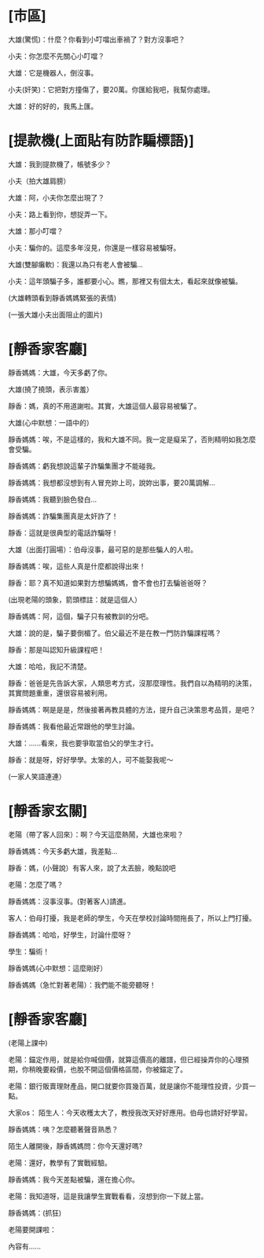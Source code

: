 # [市區]


大雄(驚慌)：什麼？你看到小叮噹出車禍了？對方沒事吧？

小夫：你怎麼不先關心小叮噹？

大雄：它是機器人，倒沒事。

小夫(奸笑)：它把對方撞傷了，要20萬。你匯給我吧，我幫你處理。

大雄：好的好的，我馬上匯。

# [提款機(上面貼有防詐騙標語)]

大雄：我到提款機了，帳號多少？

小夫（拍大雄肩膀）

大雄：阿，小夫你怎麼出現了？

小夫：路上看到你，想捉弄一下。

大雄：那小叮噹？

小夫：騙你的。這麼多年沒見，你還是一樣容易被騙呀。

大雄(雙腳癱軟)：我還以為只有老人會被騙...

小夫：這年頭騙子多，誰都要小心。瞧，那裡又有個太太，看起來就像被騙。

(大雄轉頭看到靜香媽媽緊張的表情)

(一張大雄小夫出面阻止的圖片)

# [靜香家客廳]

靜香媽媽：大雄，今天多虧了你。

大雄(撓了撓頭，表示害羞）

靜香：媽，真的不用道謝啦。其實，大雄這個人最容易被騙了。

大雄(心中默想：一語中的）

靜香媽媽：唉，不是這樣的，我和大雄不同。我一定是癡呆了，否則精明如我怎麼會受騙。

靜香媽媽：虧我想說這輩子詐騙集團才不能碰我。

靜香媽媽：我想都沒想到有人冒充妳上司，說妳出事，要20萬調解...

靜香媽媽：我聽到臉色發白...

靜香媽媽：詐騙集團真是太奸詐了！

靜香：這就是很典型的電話詐騙呀！

大雄（出面打圓場）：伯母沒事，最可惡的是那些騙人的人啦。

靜香媽媽：唉，這些人真是什麼都說得出來！

靜香：耶？真不知道如果對方想騙媽媽，會不會也打去騙爸爸呀？

(出現老陽的頭象，箭頭標註：就是這個人）

靜香媽媽：阿，這個，騙子只有被教訓的分吧。

大雄：說的是，騙子要倒楣了。伯父最近不是在教一門防詐騙課程嗎？

靜香：那是叫認知升級課程吧！

大雄：哈哈，我記不清楚。

靜香：爸爸是先告訴大家，人類思考方式，沒那麼理性。我們自以為精明的決策，其實問題重重，還很容易被利用。

靜香媽媽：啊是是是，然後接著再教具體的方法，提升自己決策思考品質，是吧？

靜香媽媽：我看他最近常跟他的學生討論。

大雄：......看來，我也要爭取當伯父的學生才行。

靜香：就是呀，好好學學。太笨的人，可不能娶我呢～

(一家人笑語連連）

# [靜香家玄關]

老陽（帶了客人回來）：啊？今天這麼熱鬧，大雄也來啦？

靜香媽媽：今天多虧大雄，我差點...

靜香：媽，(小聲說）有客人來，說了太丟臉，晚點說吧

老陽：怎麼了嗎？

靜香媽媽：沒事沒事。(對著客人)請進。

客人：伯母打擾，我是老師的學生，今天在學校討論時間拖長了，所以上門打擾。

靜香媽媽：哈哈，好學生，討論什麼呀？

學生：騙術！

靜香媽媽(心中默想：這麼剛好）

靜香媽媽（急忙對著老陽）：我們能不能旁聽呀！

# [靜香家客廳]

(老陽上課中)

老陽：錨定作用，就是給你喊個價，就算這價高的離譜，但已經操弄你的心理預期，你稍晚要殺價，也脫不開這個價格區間，你被錨定了。

老陽：銀行販賣理財產品，開口就要你買幾百萬，就是讓你不能理性投資，少買一點。



大家os：
陌生人：今天收穫太大了，教授我改天好好應用。伯母也請好好學習。

靜香媽媽：咦？怎麼聽著聲音熟悉？

陌生人離開後，靜香媽媽問：你今天還好嗎?

老陽：還好，教學有了實戰經驗。

靜香媽媽：我今天差點被騙，還在擔心你。

老陽：我知道呀，這是我讓學生實戰看看，沒想到你一下就上當。

靜香媽媽：(抓狂)

老陽要開課啦：

內容有......
